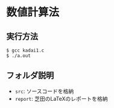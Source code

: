 # 数値計算法

## 実行方法

```
$ gcc kadai1.c
$ ./a.out
```

## フォルダ説明

- `src`: ソースコードを格納
- `report`: 芝田のLaTeXのレポートを格納

